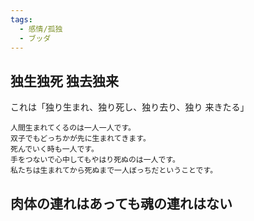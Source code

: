 ```yaml
---
tags:
  - 感情/孤独
  - ブッダ
---
```

## 独生独死 独去独来

これは「独り生まれ、独り死し、独り去り、独り 来きたる」


```
人間生まれてくるのは一人一人です。  
双子でもどっちかが先に生まれてきます。  
死んでいく時も一人です。  
手をつないで心中してもやはり死ぬのは一人です。  
私たちは生まれてから死ぬまで一人ぼっちだということです。
```

## 肉体の連れはあっても魂の連れはない

